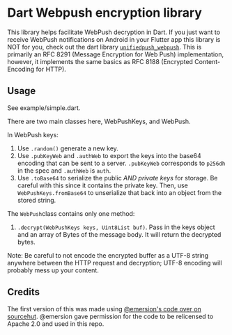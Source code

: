 # Dart Webpush encryption library

This library helps facilitate WebPush decryption in Dart. If you just want to receive WebPush notifications on Android in your Flutter app this library is NOT for you, check out the dart library [`unifiedpush_webpush`](https://github.com/UnifiedPush/flutter-connector-webpush).
This is primarily an RFC 8291 (Message Encryption for Web Push) implementation, however, it implements the same basics as RFC 8188 (Encrypted Content-Encoding for HTTP).

## Usage

See example/simple.dart.

There are two main classes here, WebPushKeys, and WebPush.

In WebPush keys:
1. Use `.random()` generate a new key.
1. Use `.pubKeyWeb` and `.authWeb` to export the keys into the base64 encoding that can be sent to a server. `.pubKeyWeb` corresponds to `p256dh` in the spec and `.authWeb` is `auth`.
1. Use `.toBase64` to serialize the public *AND private keys* for storage. Be careful with this since it contains the private key.
   Then, use `WebPushKeys.fromBase64` to unserialize that back into an object from the stored string.

The `WebPush`class contains only one method:
1. `.decrypt(WebPushKeys keys, Uint8List buf)`. Pass in the keys object and an array of Bytes of the message body. It will return the decrypted bytes.

Note: Be careful to not encode the encrypted buffer as a UTF-8 string anywhere between the HTTP request and decryption; UTF-8 encoding will probably mess up your content.


## Credits

The first version of this was made using [@emersion's code over on sourcehut](https://git.sr.ht/~emersion/goguma/tree/webpush/item/lib/webpush.dart). @emersion gave permission for the code to be relicensed to Apache 2.0 and used in this repo.
